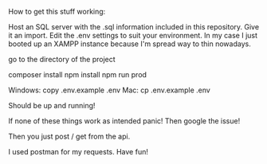 How to get this stuff working: 

Host an SQL server with the .sql information included in this repository. Give it an import. Edit the .env settings to suit your environment. In my case I just booted up an XAMPP instance because I'm spread way to thin nowadays. 

go to the directory of the project

composer install
npm install
npm run prod

Windows: copy .env.example .env
Mac:     cp .env.example .env

Should be up and running!

If none of these things work as intended panic! Then google the issue! 

Then you just post / get from the api.

I used postman for my requests. Have fun!
